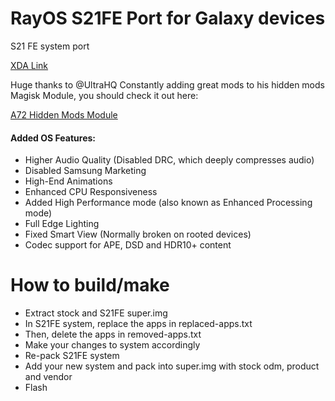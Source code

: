 # RayOS S21FE Port for Galaxy devices
S21 FE system port


[XDA Link](https://forum.xda-developers.com/)

Huge thanks to @UltraHQ
Constantly adding great mods to his hidden mods Magisk Module, you should check it out here:

[A72 Hidden Mods Module](https://github.com/UltraHQ/A72-Hidden-Mods)

#### Added OS Features:
- Higher Audio Quality (Disabled DRC, which deeply compresses audio)
- Disabled Samsung Marketing
- High-End Animations
- Enhanced CPU Responsiveness
- Added High Performance mode (also known as Enhanced Processing mode)
- Full Edge Lighting
- Fixed Smart View (Normally broken on rooted devices)
- Codec support for APE, DSD and HDR10+ content

# How to build/make

- Extract stock and S21FE super.img
- In S21FE system, replace the apps in replaced-apps.txt
- Then, delete the apps in removed-apps.txt
- Make your changes to system accordingly
- Re-pack S21FE system
- Add your new system and pack into super.img with stock odm, product and vendor
- Flash
